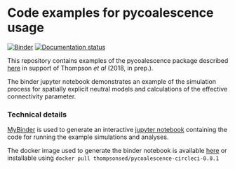 # Code examples for pycoalescence usage
[![Binder](https://mybinder.org/badge.svg)](https://mybinder.org/v2/gh/thompsonsed/extinction_debt_eco_let)
[![Documentation status](https://readthedocs.org/projects/pycoalescence/badge/)](https://pycoalescence.readthedocs.io)


This repository contains examples of the pycoalescence package described [here](https://pycoalescence.readthedocs.io) 
in support of Thompson *et al* (2018, in prep.).

The binder jupyter notebook demonstrates an example of the simulation process for spatially explicit neutral models and
calculations of the effective connectivity parameter.

### Technical details

[MyBinder](https://mybinder.org/) is used to generate an interactive [jupyter notebook](http://jupyter.org/) containing
the code for running the example simulations and analyses.

The docker image used to generate the binder notebook is available 
[here](https://hub.docker.com/r/thompsonsed/pycoalescence-circleci-0.0.1/) or installable using
 `docker pull thompsonsed/pycoalescence-circleci-0.0.1` 